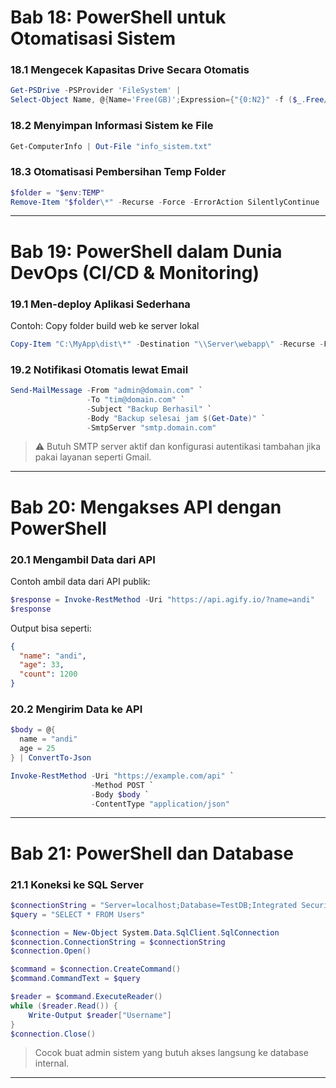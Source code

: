 # **Bab 18: PowerShell untuk Otomatisasi Sistem**

### **18.1 Mengecek Kapasitas Drive Secara Otomatis**
```powershell
Get-PSDrive -PSProvider 'FileSystem' |
Select-Object Name, @{Name='Free(GB)';Expression={"{0:N2}" -f ($_.Free/1GB)}}, @{Name='Used(GB)';Expression={"{0:N2}" -f (($_.Used)/1GB)}}
```

### **18.2 Menyimpan Informasi Sistem ke File**
```powershell
Get-ComputerInfo | Out-File "info_sistem.txt"
```

### **18.3 Otomatisasi Pembersihan Temp Folder**
```powershell
$folder = "$env:TEMP"
Remove-Item "$folder\*" -Recurse -Force -ErrorAction SilentlyContinue
```

---

# **Bab 19: PowerShell dalam Dunia DevOps (CI/CD & Monitoring)**

### **19.1 Men-deploy Aplikasi Sederhana**
Contoh: Copy folder build web ke server lokal
```powershell
Copy-Item "C:\MyApp\dist\*" -Destination "\\Server\webapp\" -Recurse -Force
```

### **19.2 Notifikasi Otomatis lewat Email**
```powershell
Send-MailMessage -From "admin@domain.com" `
                 -To "tim@domain.com" `
                 -Subject "Backup Berhasil" `
                 -Body "Backup selesai jam $(Get-Date)" `
                 -SmtpServer "smtp.domain.com"
```

> ⚠️ Butuh SMTP server aktif dan konfigurasi autentikasi tambahan jika pakai layanan seperti Gmail.

---

# **Bab 20: Mengakses API dengan PowerShell**

### **20.1 Mengambil Data dari API**
Contoh ambil data dari API publik:
```powershell
$response = Invoke-RestMethod -Uri "https://api.agify.io/?name=andi"
$response
```

Output bisa seperti:
```json
{
  "name": "andi",
  "age": 33,
  "count": 1200
}
```

### **20.2 Mengirim Data ke API**
```powershell
$body = @{
  name = "andi"
  age = 25
} | ConvertTo-Json

Invoke-RestMethod -Uri "https://example.com/api" `
                  -Method POST `
                  -Body $body `
                  -ContentType "application/json"
```

---

# **Bab 21: PowerShell dan Database**

### **21.1 Koneksi ke SQL Server**
```powershell
$connectionString = "Server=localhost;Database=TestDB;Integrated Security=True;"
$query = "SELECT * FROM Users"

$connection = New-Object System.Data.SqlClient.SqlConnection
$connection.ConnectionString = $connectionString
$connection.Open()

$command = $connection.CreateCommand()
$command.CommandText = $query

$reader = $command.ExecuteReader()
while ($reader.Read()) {
    Write-Output $reader["Username"]
}
$connection.Close()
```

> Cocok buat admin sistem yang butuh akses langsung ke database internal.

---

